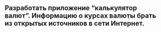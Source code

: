 ## Разработать приложение  “калькулятор валют”. Информацию о курсах валюты брать из открытых источников в сети Интернет.
